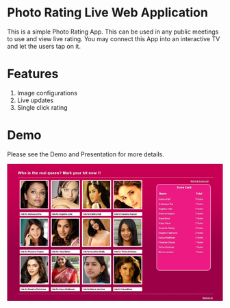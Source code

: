 # Photo Rating Live Web Application

This is a simple Photo Rating App. This can be used in any public meetings to use and view live rating. You may connect this App into an interactive TV and let the users tap on it. 

# Features
1. Image configurations
2. Live updates
3. Single click rating

# Demo
Please see the Demo and Presentation for more details.

<img src="https://github.com/vipinmpd08/Photo-Rating-Web-App/blob/master/Demo.png?raw=true"/>

